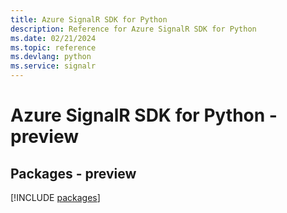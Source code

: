```yaml
---
title: Azure SignalR SDK for Python
description: Reference for Azure SignalR SDK for Python
ms.date: 02/21/2024
ms.topic: reference
ms.devlang: python
ms.service: signalr
---
```

# Azure SignalR SDK for Python - preview
## Packages - preview
[!INCLUDE [packages](signalr-index.md)]